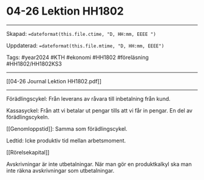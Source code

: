 # 04-26 Lektion HH1802

---

Skapad: `=dateformat(this.file.ctime, "D, HH:mm, EEEE ")`

Uppdaterad: `=dateformat(this.file.mtime, "D, HH:mm, EEEE")`

Tags: #year2024 #KTH #ekonomi #HH1802 #föreläsning #HH1802/HH1802KS3

---

[[04-26 Journal Lektion HH1802.pdf]]

---

Förädlingscykel: Från leverans av råvara till inbetalning från kund.

Kassasyckel: Från att vi betalar ut pengar tills att vi får in pengar. En del av förädlingscykeln.

[[Genomloppstid]]: Samma som förädlingscykel.

Ledtid: Icke produktiv tid mellan arbetsmoment.

[[Rörelsekapital]]

Avskrivningar är inte utbetalningar. När man gör en produktkalkyl ska man inte räkna avskrivningar som utbetalningar.
